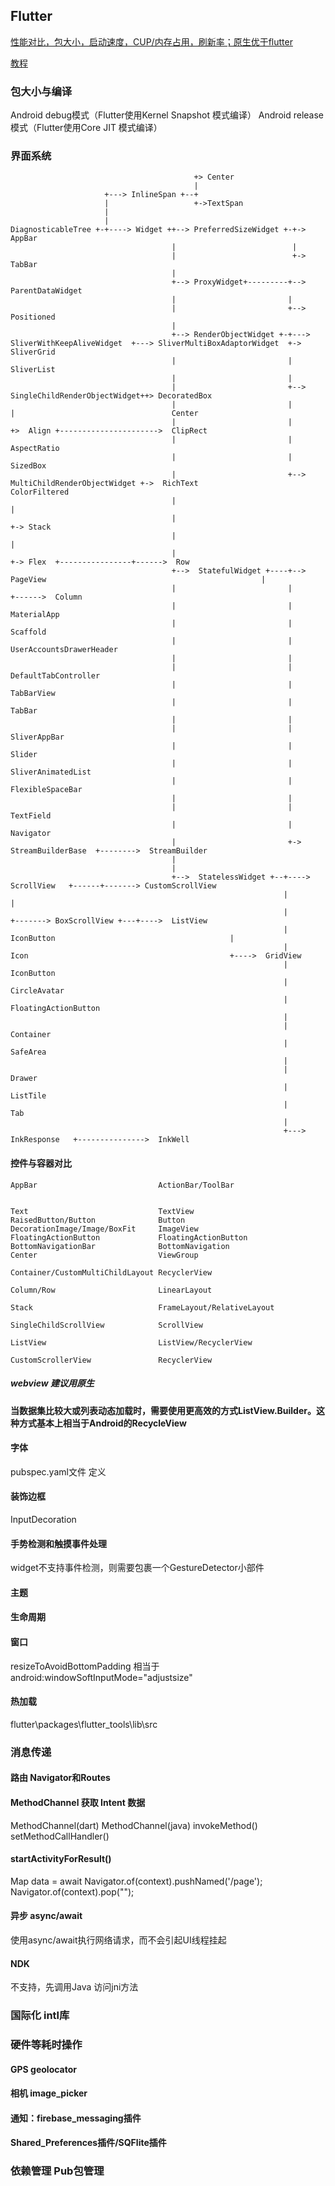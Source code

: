 ## Flutter
[性能对比，包大小，启动速度，CUP/内存占用，刷新率；原生优于flutter](https://juejin.im/post/6844903666433032199)

[教程](https://github.com/ahyangnb/flutter_interview)
### 包大小与编译

Android debug模式（Flutter使用Kernel Snapshot 模式编译）
Android release模式（Flutter使用Core JIT 模式编译）


### 界面系统
```
                                         +> Center
                                         |
                     +---> InlineSpan +--+
                     |                   +->TextSpan
                     |
                     |
DiagnosticableTree +-+----> Widget ++--> PreferredSizeWidget +-+->  AppBar
                                    |                          |
                                    |                          +->  TabBar
                                    |
                                    +--> ProxyWidget+---------+-->  ParentDataWidget
                                    |                         |
                                    |                         +-->  Positioned
                                    |
                                    +--> RenderObjectWidget +-+---> SliverWithKeepAliveWidget  +---> SliverMultiBoxAdaptorWidget  +-> SliverGrid
                                    |                         |                                                                        SliverList
                                    |                         |
                                    |                         +-->  SingleChildRenderObjectWidget++> DecoratedBox
                                    |                         |                                   |                                   Center
                                    |                         |                                   +>  Align +---------------------->  ClipRect
                                    |                         |                                                                       AspectRatio
                                    |                         |                                                                       SizedBox
                                    |                         +-->  MultiChildRenderObjectWidget +->  RichText                        ColorFiltered
                                    |                                                            |
                                    |                                                            +-> Stack
                                    |                                                            |
                                    |                                                            +-> Flex  +----------------+------>  Row
                                    +-->  StatefulWidget +----+-->  PageView                                                |
                                    |                         |                                                             +------>  Column
                                    |                         |     MaterialApp
                                    |                         |     Scaffold
                                    |                         |     UserAccountsDrawerHeader
                                    |                         |
                                    |                         |     DefaultTabController
                                    |                         |     TabBarView
                                    |                         |     TabBar
                                    |                         |
                                    |                         |     SliverAppBar
                                    |                         |     Slider
                                    |                         |     SliverAnimatedList
                                    |                         |     FlexibleSpaceBar
                                    |                         |
                                    |                         |     TextField
                                    |                         |     Navigator
                                    |                         +->   StreamBuilderBase  +-------->  StreamBuilder
                                    |
                                    |
                                    +-->  StatelessWidget +--+---->  ScrollView   +------+-------> CustomScrollView
                                                             |                           |
                                                             |                           +-------> BoxScrollView +---+---->  ListView
                                                             |      IconButton                                       |
                                                             |      Icon                                             +---->  GridView
                                                             |      IconButton
                                                             |      CircleAvatar
                                                             |      FloatingActionButton
                                                             |
                                                             |      Container
                                                             |      SafeArea
                                                             |
                                                             |      Drawer
                                                             |      ListTile
                                                             |      Tab
                                                             |
                                                             +---> InkResponse   +--------------->  InkWell

```
#### 控件与容器对比
```
AppBar                           ActionBar/ToolBar


Text                             TextView
RaisedButton/Button              Button
DecorationImage/Image/BoxFit     ImageView
FloatingActionButton             FloatingActionButton
BottomNavigationBar              BottomNavigation
Center                           ViewGroup

Container/CustomMultiChildLayout RecyclerView 

Column/Row                       LinearLayout 

Stack                            FrameLayout/RelativeLayout

SingleChildScrollView            ScrollView

ListView                         ListView/RecyclerView

CustomScrollerView               RecyclerView

```

##### webview 建议用原生

####  当数据集比较大或列表动态加载时，需要使用更高效的方式ListView.Builder。这种方式基本上相当于Android的RecycleView
#### 字体
pubspec.yaml文件 定义
#### 装饰边框
InputDecoration

#### 手势检测和触摸事件处理


widget不支持事件检测，则需要包裹一个GestureDetector小部件
#### 主题

#### 生命周期

#### 窗口
resizeToAvoidBottomPadding 相当于
android:windowSoftInputMode="adjustsize"


#### 热加载

flutter\packages\flutter_tools\lib\src
### 消息传递
#### 路由 Navigator和Routes

#### MethodChannel 获取 Intent 数据
MethodChannel(dart)       MethodChannel(java)
    invokeMethod()          setMethodCallHandler()

#### startActivityForResult()
Map data = await Navigator.of(context).pushNamed('/page'); 
Navigator.of(context).pop("");


#### 异步 async/await
使用async/await执行网络请求，而不会引起UI线程挂起

#### NDK
不支持，先调用Java 访问jni方法



### 国际化 intl库





### 硬件等耗时操作

#### GPS geolocator
#### 相机 image_picker
#### 通知：firebase_messaging插件
#### Shared_Preferences插件/SQFlite插件




### 依赖管理 Pub包管理
 